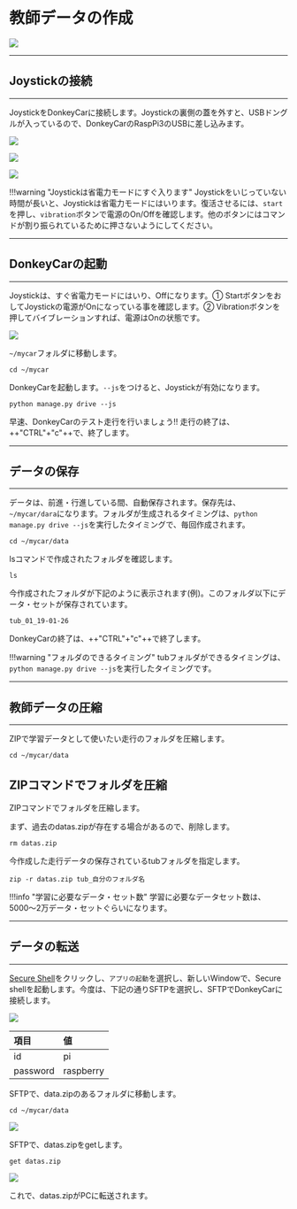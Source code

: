 
# 教師データの作成

![](./img/run001.png)

<hr>

## Joystickの接続

<hr>

JoystickをDonkeyCarに接続します。Joystickの裏側の蓋を外すと、USBドングルが入っているので、DonkeyCarのRaspPi3のUSBに差し込みます。

![](./img/joystick001.png)

![](./img/joystick006.png)

![](./img/joystick003.png)

!!!warning "Joystickは省電力モードにすぐ入ります"
	Joystickをいじっていない時間が長いと、Joystickは省電力モードにはいります。復活させるには、`start`を押し、`vibration`ボタンで電源のOn/Offを確認します。他のボタンにはコマンドが割り振られているために押さないようにしてください。

<hr>

## DonkeyCarの起動

<hr>

Joystickは、すぐ省電力モードにはいり、Offになります。① StartボタンをおしてJoystickの電源がOnになっている事を確認します。② Vibrationボタンを押してバイブレーションすれば、電源はOnの状態です。

![](./img/joystick005.png)


`~/mycar`フォルダに移動します。


```
cd ~/mycar
```

DonkeyCarを起動します。`--js`をつけると、Joystickが有効になります。

```
python manage.py drive --js
```

早速、DonkeyCarのテスト走行を行いましょう!!
走行の終了は、++"CTRL"+"c"++で、終了します。

<hr>

## データの保存

<hr>

データは、前進・行進している間、自動保存されます。保存先は、`~/mycar/dara`になります。フォルダが生成されるタイミングは、`python manage.py drive --js`を実行したタイミングで、毎回作成されます。

```
cd ~/mycar/data
```

lsコマンドで作成されたフォルダを確認します。

```
ls
```

今作成されたフォルダが下記のように表示されます(例)。このフォルダ以下にデータ・セットが保存されています。

```
tub_01_19-01-26
```

DonkeyCarの終了は、++"CTRL"+"c"++で終了します。

!!!warning "フォルダのできるタイミング"
	tubフォルダができるタイミングは、`python manage.py drive --js`を実行したタイミングです。

<hr>

## 教師データの圧縮

<hr>


ZIPで学習データとして使いたい走行のフォルダを圧縮します。

```
cd ~/mycar/data
```


## ZIPコマンドでフォルダを圧縮

ZIPコマンドでフォルダを圧縮します。

まず、過去のdatas.zipが存在する場合があるので、削除します。

```
rm datas.zip
```

今作成した走行データの保存されているtubフォルダを指定します。

```
zip -r datas.zip tub_自分のフォルダ名
```

!!!info "学習に必要なデータ・セット数"
	学習に必要なデータセット数は、5000〜2万データ・セットぐらいになります。

<hr>

## データの転送

<hr>

<a href="https://chrome.google.com/webstore/detail/secure-shell-app/pnhechapfaindjhompbnflcldabbghjo/related?hl=ja" target="sftp_tab">Secure Shell</a>をクリックし、`アプリの起動`を選択し、新しいWindowで、Secure shellを起動します。今度は、下記の通りSFTPを選択し、SFTPでDonkeyCarに接続します。

![](./img/sftp000.png)

|項目|値|
|:--|:--|
|id|pi|
|password|raspberry|

SFTPで、data.zipのあるフォルダに移動します。
```
cd ~/mycar/data
```

![](./img/sftp002.png)

SFTPで、datas.zipをgetします。
```
get datas.zip
```

![](./img/sftp003.png)


これで、datas.zipがPCに転送されます。
